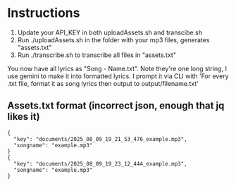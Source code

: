 # Instructions
1. Update your API_KEY in both uploadAssets.sh and transcibe.sh
2. Run ./uploadAssets.sh in the folder with your mp3 files, generates "assets.txt"
3. Run ./transcribe.sh to transcribe all files in "assets.txt"

You now have all lyrics as "Song - Name.txt". Note they're one long string, I use gemini to make it into formatted lyrics. I prompt it via CLI with 'For every .txt file, format it as song lyrics then output to output/filename.txt'


## Assets.txt format (incorrect json, enough that jq likes it)
```
{
  "key": "documents/2025_08_09_19_21_53_476_example.mp3",
  "songname": "example.mp3"
}
{
  "key": "documents/2025_08_09_19_23_12_444_example.mp3",
  "songname": "example.mp3"
}
```

